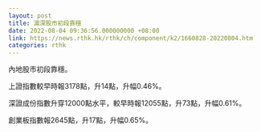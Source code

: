 ```yaml
---
layout: post
title: 滬深股市初段靠穩
date: 2022-08-04 09:36:56.000000000 +08:00
link: https://news.rthk.hk/rthk/ch/component/k2/1660828-20220804.htm
categories: rthk
---
```


內地股市初段靠穩。

上證指數較早時報3178點，升14點，升幅0.46%。

深證成份指數升穿12000點水平，較早時報12055點，升73點，升幅0.61%。

創業板指數報2645點，升17點，升幅0.65%。
